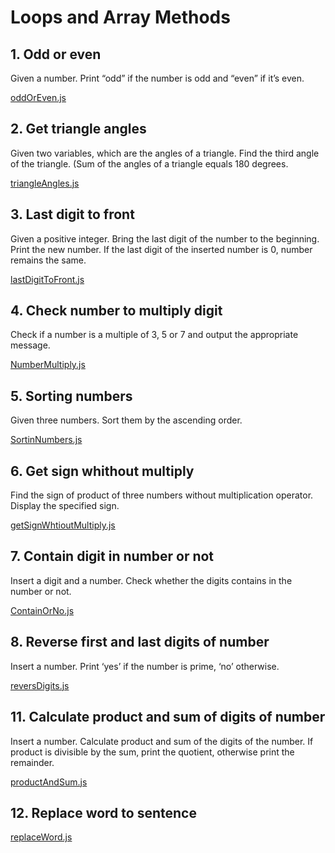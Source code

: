 # Loops and Array Methods

## 1. Odd or even

Given a number. Print “odd” if the number is odd and “even” if itʼs even.

[oddOrEven.js](oddOrEven.js)

## 2. Get triangle angles

Given two variables, which are the angles of a triangle. Find the third angle of the triangle. (Sum of the angles of a triangle equals 180 degrees.

[triangleAngles.js](triangleAngles.js)

## 3. Last digit to front

Given a positive integer. Bring the last digit of the number to the beginning. Print the new number. If
the last digit of the inserted number is 0, number remains the same.

[lastDigitToFront.js](lastDigitToFront.js)

## 4. Check number to multiply digit

Check if a number is a multiple of 3, 5 or 7 and output the appropriate message.

[NumberMultiply.js](NumberMultiply.js)

## 5. Sorting numbers

Given three numbers. Sort them by the ascending order.

[SortinNumbers.js](SortinNumber.js)

## 6. Get sign whithout multiply

Find the sign of product of three numbers without multiplication operator. Display the specified sign.

[getSignWhtioutMultiply.js](getSignWhtioutMultiply.js)

## 7. Contain digit in number or not

Insert a digit and a number. Check whether the digits contains in the number or not.

[ContainOrNo.js](ContainOrNo.js)

## 8. Reverse first and last digits of number

Insert a number. Print ‘yesʼ if the number is prime, ‘noʼ otherwise.

[reversDigits.js](reversDigits.js)

## 11. Calculate product and sum of digits of number

Insert a number. Calculate product and sum of the digits of the number. If product is divisible by the
sum, print the quotient, otherwise print the remainder.

[productAndSum.js](productAndSum.js)

## 12. Replace word to sentence

[replaceWord.js](replaceWord.js)